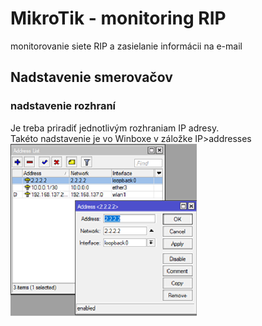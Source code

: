 # MikroTik - monitoring RIP 
monitorovanie siete RIP a zasielanie informácii na e-mail
## Nadstavenie smerovačov
### nadstavenie rozhraní
Je treba priradiť jednotlivým rozhraniam IP adresy. <br>
Takéto nadstavenie je vo Winboxe v záložke IP>addresses
![nadstavenie rozhraní](images/nadstavenie_IP.png)
